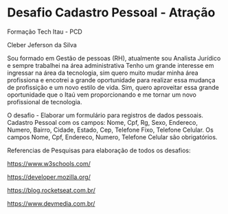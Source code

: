 # Desafio Cadastro Pessoal - Atração
Formação Tech Itau - PCD

Cleber Jeferson da Silva

Sou formado em Gestão de pessoas (RH), atualmente sou Analista Jurídico e sempre trabalhei na área administrativa
Tenho um grande interesse em ingressar na área da tecnologia, sim quero muito mudar minha área profissiona e encotrei a grande oportunidade para realizar essa mudança de profissição e um novo estilo de vida. 
Sim, quero aproveitar essa grande oportunidade que o Itaú vem proporcionando e me tornar um novo profissional de tecnologia.


O desafio - Elaborar um formulário para registros de dados pessoais. 
Cadastro Pessoal com os campos: Nome, Cpf, Rg, Sexo, Endereco, Numero, Bairro, Cidade, Estado, Cep, Telefone Fixo, Telefone Celular. 
Os campos Nome, Cpf, Endereco, Numero, Telefone Celular são obrigatórios.


Referencias de Pesquisas para elaboração de todos os desafios:

https://www.w3schools.com/

https://developer.mozilla.org/

https://blog.rocketseat.com.br/

https://www.devmedia.com.br/
